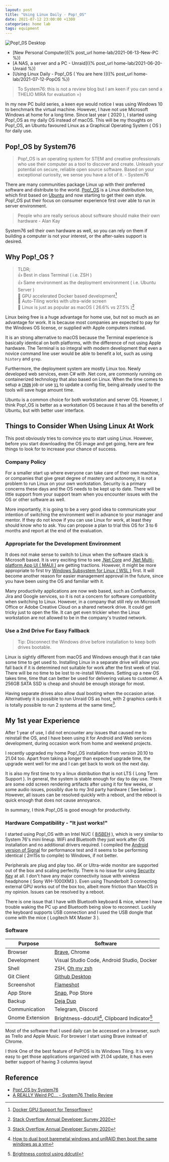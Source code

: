 ```yaml
---
layout: post
title: "Using Linux Daily - Pop!_OS"
date: 2021-07-12 23:00:00 +1300
categories: home lab
tags: equipment
---
```


![Pop!_0S Desktop](/assets/homelab/pop-os.png)

- [New Personal Computer]({% post_url home-lab/2021-06-13-New-PC %})
- [A NAS, a server and a PC - Unraid]({% post_url home-lab/2021-06-20-Unraid %})
- [Using Linux Daily - Pop!_OS ( You are here )]({% post_url home-lab/2021-07-12-PopOS %})

> To System76: this is not a review blog but I am keen if you can send a THELIO MIRA for evaluation =)

In my new PC build series, a keen eye would notice I was using Windows 10 to benchmark the virtual machine. However, I have not use Microsoft Windows at home for a long time. Since last year ( 2020 ), I started using Pop!\_OS as my daily OS instead of macOS. This will be my thoughts on Pop!\_OS, an Ubuntu favoured Linux as a Graphical Operating System ( OS ) for daily use.

## Pop!\_OS by System76

> Pop!\_OS is an operating system for STEM and creative professionals who use their computer as a tool to discover and create. Unleash your potential on secure, reliable open source software. Based on your exceptional curiosity, we sense you have a lot of it. - System76

There are many communities package Linux up with their preferred software and distribute to the world. [Pop!\_OS](https://pop.system76.com/) is a Linux distribution too, which first based on [Ubuntu](https://ubuntu.com/) and now starting to get their own style. Pop!\_OS put their focus on consumer experience first over able to run in server environment.

> People who are really serious about software should make their own hardware - Alan Kay

System76 sell their own hardware as well, so you can rely on them if building a computer is not your interest, or the after-sales support is desired.

## Why Pop!\_OS ?

> TLDR;  
> 👍 Best in class Terminal ( i.e. ZSH )  
> 👍 Same environment as the deployment environment ( i.e. Ubuntu Server )  
> 🤘 GPU accelerated Docker based development[^1]  
> 🤘 Auto-Tiling works with ultra-wide screen  
> 🥳 Linux is just as popular as macOS ( 26.6% vs 27.5% )[^2]

Linux being free is a huge advantage for home use, but not so much as an advantage for work. It is because most companies are expected to pay for the Windows OS license, or supplied with Apple computers instead.

It is an strong alternative to macOS because the Terminal experience is basically identical on both platforms, with the difference of not using Apple hardware. The Terminal is so integral with modern development that even a novice command line user would be able to benefit a lot, such as using `history` and `grep`.

Furthermore, the deployment system are mostly Linux too. Newly developed web services, even C# with .Net core, are commonly running on containerized technology that also based on Linux. When the time comes to setup a [`CRON`](https://en.wikipedia.org/wiki/Cron) job or use [`Vi`](https://en.wikipedia.org/wiki/Vi) to update a config file, being already used to the tools will save huge amount time.

Ubuntu is a common choice for both workstation and server OS. However, I think Pop!\_OS is better as a workstation OS because it has all the benefits of Ubuntu, but with better user interface.

## Things to Consider When Using Linux At Work

This post obviously tries to convince you to start using Linux. However, before you start downloading the OS image and get going, here are few things to look for to increase your chance of success.

### Company Policy

For a smaller start up where everyone can take care of their own machine, or companies that give great degree of mastery and autonomy, it is not a problem to run Linux on your own workstation. Security is a primary concerns these days and the OS needs to be kept up to date. There will be little support from your support team when you encounter issues with the OS or other software as well.

More importantly, it is going to be a very good idea to communicate your intention of switching the environment well in advance to your manager and mentor. If they do not know if you can use Linux for work, at least they should know who to ask. You can propose a plan to trial this OS for 3 to 6 months and report at the end of the evaluation.

### Appropriate for the Development Environment

It does not make sense to switch to Linux when the software stack is Microsoft based. It is very exciting time to see [.Net Core](https://dotnet.microsoft.com/download) and [.Net Multi-platform App UI ( MAUI )](https://devblogs.microsoft.com/dotnet/introducing-net-multi-platform-app-ui/) are getting tractions. However, it might be more appropriate to first try [Windows Subsystem for Linux ( WSL )](https://docs.microsoft.com/en-us/windows/wsl/install-win10) first. It will become another reason for easier management approval in the future, since you have been using the OS and familiar with it.

Many productivity applications are now web based, such as Confluence, Jira and Google services, so it is not a concern for software compatibility when switching to Linux. However, in a company that still rely on Microsoft Office or Adobe Creative Cloud on a shared network drive. It could get tricky just to open the file. It can get even trickier when the Linux workstation are not allowed to be in the company's trusted network.

### Use a 2nd Drive For Easy Fallback

> Tip: Disconnect the Windows drive before installation to keep both drives bootable.

Linux is sightly different from macOS and Windows enough that it can take some time to get used to. Installing Linux in a separate drive will allow you fall back if it is determined not suitable for work after the first week of trial. There will be no time to be lost to re-install Windows. Setting up a new OS takes time, time that can better be used for delivering values to customer. A 256GB SATA SSD is cheap and should be enough storage for most.

Having separate drives also allow dual booting when the occasion arise. Alternatively it is possible to run Unraid OS as host, with 2 graphics cards it is totally possible to run 2 systems at the same time[^2].

## My 1st year Experience

After 1 year of use, I did not encounter any issues that caused me to reinstall the OS, and I have been using it for Android and Web services development, during occasion work from home and weekend projects.

I recently upgraded my home Pop!\_OS installation from version 20.10 to 21.04 too. Apart from taking a longer than expected upgrade time, the upgrade went well for me and I can get back to work on the next day.

It is also my first time to try a linux distribution that is not LTS ( Long Term Support ). In general, the system is stable enough for day to day use. There are some odd screen rendering artifacts after using it for few weeks, or some audio issues, possibly due to my 3rd party hardware ( See below ). However, all issues can be resolved quickly with a reboot, and the reboot is quick enough that does not cause annoyance.

In summary, I think Pop!\_OS is good enough for productivity.

### Hardware Compatibility - "It just works!"

I started using Pop!\_OS with an Intel NUC ( [8i5BEH](https://ark.intel.com/content/www/us/en/ark/products/126148/intel-nuc-kit-nuc8i5beh.html) ), which is very similar to System 76's mini lineup. WiFi and Bluetooth they just work after OS installation and no additional drivers required. I compiled the [Android version of Signal](https://github.com/signalapp/Signal-Android) for performance test and it seems to be performing identical ( 2m15s to compile) to Windows, if not better.

Peripherals are plug and play too. 4K or Ultra-wide monitor are supported out of the box and scaling perfectly. There is no issue for using [Security Key](https://www.yubico.com/) at all. I don't have any major connectivity issue with wireless headphone ( Sony WH-1000XM3 ). Even using Thunderbolt 3 connecting external GPU works out of the box too, albeit more friction than MacOS in my opinion. Issues can be resolved by a reboot.

There is one issue that I have with Bluetooth keyboard & mice, where I have trouble waking the PC up and Bluetooth being slow to reconnect. Luckily the keyboard supports USB connection and I used the USB dongle that come with the mice ( Logitech MX Master 3 ).

### Software

| Purpose         | Software                                                |
| --------------- | ------------------------------------------------------- |
| Browser         | [Brave](https://brave.com/), Chrome                     |
| Development     | Visual Studio Code, Android Studio, Docker              |
| Shell           | ZSH, [Oh my zsh](https://github.com/ohmyzsh/ohmyzsh)    |
| Git Client      | [Github Desktop](https://github.com/shiftkey/desktop)   |
| Screenshot      | [Flameshot](https://github.com/flameshot-org/flameshot) |
| App Store       | [Snap](https://snapcraft.io/store), Pop Store           |
| Backup          | [Deja Dup](https://wiki.gnome.org/Apps/DejaDup)         |
| Communication   | Telegram, Discord                                       |
| Gnome Extension | Brightness-ddcutil[^3], Clipboard Indicator[^4]         |

Most of the software that I used daily can be accessed on a browser, such as Trello and Apple Music. For browser I start using Brave instead of Chrome.

I think One of the best feature of PoP!OS is its Windows Tiling. It is very easy to get those applications organized
with 21.04 update, it has even better support of having 3 columns layout

## Reference

- [Pop!\_OS by System76](https://pop.system76.com/)
- [A REALLY Weird PC... - System76 Thelio Review](https://youtu.be/JTN1c1j6V1s)

[^1]: [Docker GPU Support for Tensorflow](https://www.tensorflow.org/install/docker)
[^2]: [Stack Overflow Annual Developer Survey 2020](https://insights.stackoverflow.com/survey/2020#technology-collaboration-tools-all-respondents)
[^3]: [How to dual boot baremetal windows and unRAID then boot the same windows as a vm](https://www.youtube.com/watch?v=fnIn6GnA87c)
[^4]: [Brightness control using ddcutil](https://extensions.gnome.org/extension/2645/brightness-control-using-ddcutil/)
[^5]: [Clipboard Indicator by Tudmotu](https://extensions.gnome.org/extension/779/clipboard-indicator/)

